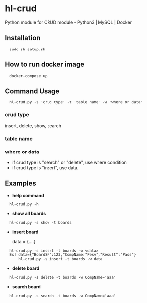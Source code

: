 # hl-crud
Python module for CRUD module - Python3 | MySQL | Docker

## Installation
  ~~~
    sudo sh setup.sh
  ~~~

## How to run docker image
  ~~~
    docker-compose up
  ~~~

## Command Usage
  ~~~
    hl-crud.py -s 'crud type' -t 'table name' -w 'where or data'
  ~~~
  ### crud type
  insert, delete, show, search
  ### table name
  ### where or data
  - if crud type is "search" or "delete", use where condition
  - if crud type is "insert", use data.
## Examples
  - **help command**<p>
  ~~~
    hl-crud.py -h
  ~~~
  - **show all boards**<p>
  ~~~
    hl-crud.py -s show -t boards
  ~~~
  - **insert board**<p>
  data = {....}
  ~~~
    hl-crud.py -s insert -t boards -w <data>
    Ex] data={"BoardSN":123,"CompName:"Fesv","Result":"Pass"}
        hl-crud.py -s insert -t boards -w data
  ~~~
  - **delete board**<p>
  ~~~
    hl-crud.py -s delete -t boards -w CompName='aaa'
  ~~~
  - **search board**<p>
  ~~~
    hl-crud.py -s search -t boards -w CompName='aaa'
  ~~~
  
  
